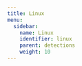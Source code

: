 ```yaml
---
title: Linux
menu:
  sidebar:
    name: Linux
    identifier: linux
    parent: detections
    weight: 10
---
```

